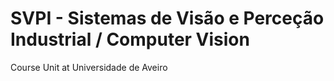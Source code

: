 # SVPI - Sistemas de Visão e Perceção Industrial / Computer Vision
Course Unit at Universidade de Aveiro
